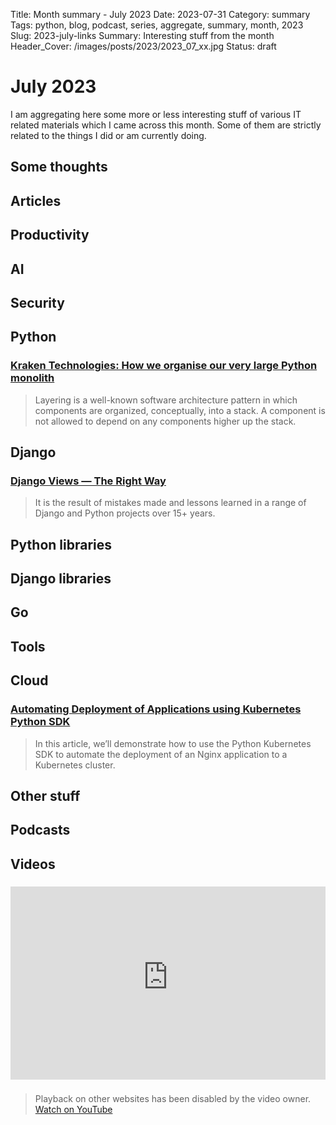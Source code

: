 Title: Month summary - July 2023
Date: 2023-07-31
Category: summary
Tags: python, blog, podcast, series, aggregate, summary, month, 2023
Slug: 2023-july-links
Summary: Interesting stuff from the month
Header_Cover: /images/posts/2023/2023_07_xx.jpg
Status: draft

# July 2023

I am aggregating here some more or less interesting stuff of various IT related materials which I came across this month.
Some of them are strictly related to the things I did or am currently doing.

## Some thoughts

## Articles

## Productivity

## AI

## Security

## Python

### [Kraken Technologies: How we organise our very large Python monolith](https://blog.europython.eu/kraken-technologies-how-we-organize-our-very-large-pythonmonolith/)

> Layering is a well-known software architecture pattern in which components are organized, conceptually, into a stack.
> A component is not allowed to depend on any components higher up the stack.

## Django

### [Django Views — The Right Way](https://spookylukey.github.io/django-views-the-right-way/index.html)

> It is the result of mistakes made and lessons learned in a range of Django and Python projects over 15+ years.

## Python libraries

## Django libraries

## Go

## Tools

## Cloud

### [Automating Deployment of Applications using Kubernetes Python SDK](https://www.faizanbashir.me/automating-deployment-of-python-applications-kubernetes-sdk)

> In this article, we’ll demonstrate how to use the Python Kubernetes SDK to automate the deployment of an Nginx application to a Kubernetes cluster.

## Other stuff

## Podcasts

## Videos

### [](https://www.youtube.com/watch?v=VIDEO_ID)

<div class="videoWrapper" style="height:0; padding-bottom:56.25%; padding-top:25px; position:relative" height="0">
    <iframe style="position:absolute; top:0; width:100%" height="100%" width="100%" src="https://www.youtube-nocookie.com/embed/VIDEO_ID" frameborder="0" allow="accelerometer; autoplay; encrypted-media; gyroscope; picture-in-picture" allowfullscreen></iframe>
</div>

### [](https://www.youtube.com/watch?v=VIDEO_ID)

> Playback on other websites has been disabled by the video owner. [Watch on YouTube](https://www.youtube.com/watch?v=VIDEO_ID)
